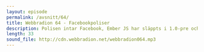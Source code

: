 ```yaml
---
layout: episode
permalink: /avsnitt/64/
title: Webbradion 64 - Facebookpoliser
description: Polisen intar Facebook, Ember JS har släppts i 1.0-pre och Ukulelen tar över ditt tangentbord. Allt detta till bakgrundsmusik ifrån något okänt liveband.
length: 33
sound_file: http://cdn.webbradion.net/webbradion064.mp3
---
```



